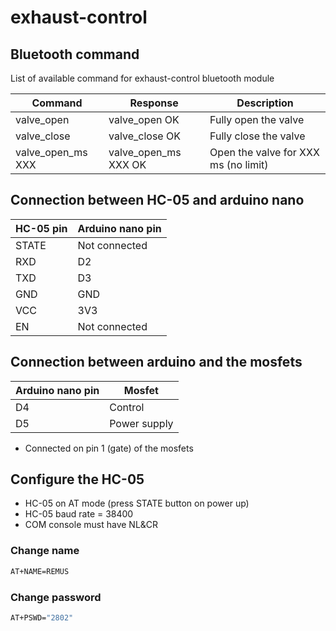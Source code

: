# exhaust-control
## Bluetooth command

List of available command for exhaust-control bluetooth module

| Command | Response | Description |
| ------ | ------ | ------ |
| valve_open | valve_open OK | Fully open the valve |
| valve_close | valve_close OK | Fully close the valve |
| valve_open_ms XXX | valve_open_ms XXX OK | Open the valve for XXX ms (no limit) |

## Connection between HC-05 and arduino nano

| HC-05 pin | Arduino nano pin |
| ------ | ------ |
| STATE | Not connected |
| RXD | D2 |
| TXD | D3 |
| GND | GND |
| VCC | 3V3 |
| EN | Not connected |

## Connection between arduino and the mosfets

| Arduino nano pin | Mosfet |
| ------ | ------ |
| D4 | Control |
| D5 | Power supply |

- Connected on pin 1 (gate) of the mosfets

## Configure the HC-05

- HC-05 on AT mode (press STATE button on power up)
- HC-05 baud rate = 38400
- COM console must have NL&CR

### Change name
```sh
AT+NAME=REMUS
```

### Change password
```sh
AT+PSWD="2802"
```